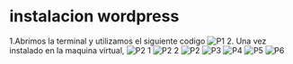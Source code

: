 # instalacion wordpress
1.Abrimos la terminal y utilizamos el siguiente codigo
![P1](https://user-images.githubusercontent.com/122264667/235853231-fb640ae7-2ab8-411b-be86-f79ddf5a09fe.png)
2. Una vez  instalado en la maquina virtual,
![P2 1](https://user-images.githubusercontent.com/122264667/235853234-a483188a-4fd3-4aad-9ce1-577143db22cc.png)
![P2 2](https://user-images.githubusercontent.com/122264667/235853242-0650381e-ae07-4388-b34f-8a8e37822fa2.png)
![P2](https://user-images.githubusercontent.com/122264667/235853251-08af1844-7583-4d2d-a3a5-19a1b1a686f9.png)
![P3](https://user-images.githubusercontent.com/122264667/235853268-51762ab0-6e22-408d-abe3-6b472cfafbcc.png)
![P4](https://user-images.githubusercontent.com/122264667/235853276-51b8b0d5-35ad-47d1-855c-a1f53d95f549.png)
![P5](https://user-images.githubusercontent.com/122264667/235853285-94d66acf-3e6c-472a-a4ab-a19ba82d369f.png)
![P6](https://user-images.githubusercontent.com/122264667/235853293-c16d0edb-92c3-4f01-8809-6905f2aef0d9.png)
